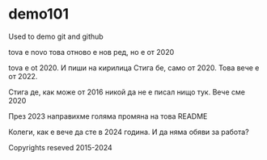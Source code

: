 # demo101
Used to demo git and github

tova e novo
това отново е нов ред, но е от 2020

tova e ot 2020. И пиши на кирилица
Стига бе, само от 2020. Това вече е от 2022.

Стига де, как може от 2016 никой да не е писал нищо тук. Вече сме 2020

През 2023 направихме голяма промяна на това README

Колеги, как е вече да сте в 2024 година. И да няма обяви за работа?

Copyrights reseved 2015-2024

